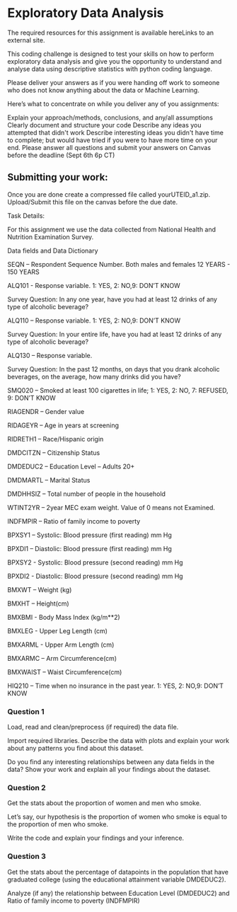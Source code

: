 # Exploratory Data Analysis
The required resources for this assignment is available hereLinks to an external site.

This coding challenge is designed to test your skills on how to perform exploratory data analysis and give you the opportunity to understand and analyse data using descriptive statistics with python coding language.

Please deliver your answers as if you were handing off work to someone who does not know anything about the data or Machine Learning.

Here’s what to concentrate on while you deliver any of you assignments:

Explain your approach/methods, conclusions, and any/all assumptions
Clearly document and structure your code
Describe any ideas you attempted that didn't work
Describe interesting ideas you didn't have time to complete; but would have tried if you were to have more time on your end.
Please answer all questions and submit your answers on Canvas before the deadline (Sept 6th 6p CT)

## Submitting your work:
Once you are done create a compressed file called yourUTEID_a1.zip. Upload/Submit this file on the canvas before the due date.

Task Details:

For this assignment we use the data collected from National Health and Nutrition Examination Survey.

Data fields and Data Dictionary

SEQN – Respondent Sequence Number.  Both males and females 12 YEARS - 150 YEARS

ALQ101 - Response variable. 1: YES, 2: NO,9: DON’T KNOW

Survey Question: In any one year, have you had at least 12 drinks of any type of alcoholic beverage?

ALQ110 – Response variable. 1: YES, 2: NO,9: DON’T KNOW

Survey Question: In your entire life, have you had at least 12 drinks of any type of alcoholic beverage?

ALQ130 – Response variable.

Survey Question: In the past 12 months, on days that you drank alcoholic beverages, on the average, how many drinks did you have?

SMQ020 – Smoked at least 100 cigarettes in life; 1: YES, 2: NO, 7: REFUSED, 9: DON’T KNOW

RIAGENDR – Gender value

RIDAGEYR – Age in years at screening

RIDRETH1 – Race/Hispanic origin

DMDCITZN – Citizenship Status

DMDEDUC2 – Education Level – Adults 20+

DMDMARTL – Marital Status

DMDHHSIZ – Total number of people in the household

WTINT2YR – 2year MEC exam weight. Value of 0 means not Examined.

INDFMPIR – Ratio of family income to poverty

BPXSY1 – Systolic: Blood pressure (first reading) mm Hg

BPXDI1 – Diastolic: Blood pressure (first reading) mm Hg

BPXSY2 - Systolic: Blood pressure (second reading) mm Hg

BPXDI2 - Diastolic: Blood pressure (second reading) mm Hg

BMXWT – Weight (kg)

BMXHT – Height(cm)

BMXBMI - Body Mass Index (kg/m**2)

BMXLEG - Upper Leg Length (cm)

BMXARML - Upper Arm Length (cm)

BMXARMC – Arm Circumference(cm)

BMXWAIST – Waist Circumference(cm)

HIQ210 – Time when no insurance in the past year. 1: YES, 2: NO,9: DON’T KNOW

 

### Question 1 
Load, read and clean/preprocess (if required) the data​ ​file.

Import required libraries. Describe the data with plots and explain your work about any patterns you find about this dataset.

Do you find any interesting relationships between any data fields in the data? Show your work and explain all your findings about the dataset.

 

### Question 2 
Get the stats about the proportion of women and men who smoke.

Let’s say, our hypothesis is the proportion of women who smoke is equal to the proportion of men who smoke.

Write the code and explain your findings and your inference.

 

### Question 3 
Get the stats about the percentage of datapoints in the population that have graduated college (using the educational attainment variable DMDEDUC2).

Analyze (if any) the relationship between Education Level (DMDEDUC2) and Ratio of family income to poverty (INDFMPIR)
